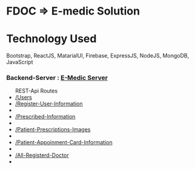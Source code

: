 # FDOC => E-medic Solution
# Technology Used
Bootstrap, ReactJS, MatarialUI, Firebase, ExpressJS, NodeJS, MongoDB, JavaScript


<h3> Backend-Server : <a href="https://project-101-doctor.herokuapp.com/">E-Medic Server</a></h3>
<ul>REST-Api Routes
   <li><a href="https://project-101-doctor.herokuapp.com/users">/Users</a> </li>
   <li><a href="https://project-101-doctor.herokuapp.com/reg-user-info">/Register-User-Information</a> <li>
   <li><a href="https://project-101-doctor.herokuapp.com/pres-info">/Prescribed-Information</a><li>
   <li><a href="https://project-101-doctor.herokuapp.com/pres-img">/Patient-Prescriptions-Images</a><li>
   <li><a href="https://project-101-doctor.herokuapp.com/users-info">/Patient-Appoinment-Card-Information</a><li>
   <li><a href="https://project-101-doctor.herokuapp.com/doctorlist">/All-Registerd-Doctor</a><li>
</ul>


